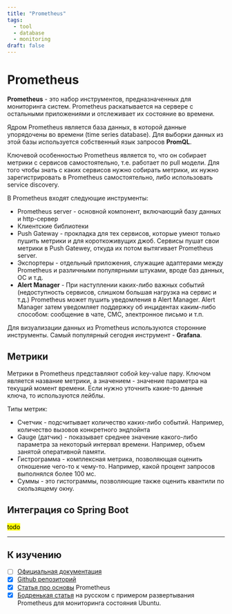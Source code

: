 ```yaml
---
title: "Prometheus"
tags:
  - tool
  - database
  - monitoring
draft: false
---
```


# Prometheus

**Prometheus** - это набор инструментов, предназначенных для мониторинга систем.
Prometheus раскатывается на сервере с остальными приложениями и отслеживает их состояние во времени.

Ядром Prometheus является база данных, в которой данные упорядочены во времени (time series database).
Для выборки данных из этой базы используется собственный язык запросов **PromQL**.

Ключевой особенностью Prometheus является то, что он собирает метрики с сервисов самостоятельно, т.е. работает по pull модели.
Для того чтобы знать с каких сервисов нужно собирать метрики, их нужно зарегистрировать в Prometheus самостоятельно, либо использовать service discovery.

В Prometheus входят следующие инструменты:
- Prometheus server - основной компонент, включающий базу данных и http-сервер
- Клиентские библиотеки
- Push Gateway - прокладка для тех сервисов, которые умеют только пушить метрики и для короткоживущих джоб. Сервисы пушат свои метрики в Push Gatewey, откуда их потом вытягивает Prometheus server.
- Экспортеры - отдельный приложения, служащие адаптерами между Prometheus и различными популярными штуками, вроде баз данных, ОС и т.д.
- **Alert Manager** - При наступлении каких-либо важных событий (недоступность сервисов, слишком большая нагрузка на сервис и т.д.) Prometheus может пушить уведомления в Alert Manager.
  Alert Manager затем уведомляет поддержку об инцидентах каким-либо способом: сообщение в чате, СМС, электронное письмо и т.п.

Для визуализации данных из Prometheus используются сторонние инструменты.
Самый популярный сегодня инструмент - **Grafana**.


## Метрики
Метрики в Prometheus представляют собой key-value пару.
Ключом является название метрики, а значением - значение параметра на текущий момент времени.
Если нужно уточнить какие-то данные ключа, то используются лейблы.

Типы метрик:
- Счетчик - подсчитывает количество каких-либо событий. Например, количество вызовов конкретного эндпойнта
- Gauge (датчик) - показывает среднее значение какого-либо параметра за некоторый интервал времени. Например, объем занятой оперативной памяти.
- Гистрограмма - комплексная метрика, позволяющая оценить отношение чего-то к чему-то. Например, какой процент запросов выполнялся более 100 мс.
- Суммы - это гистограммы, позволяющие также оценить квантили по скользящему окну.


## Интеграция со Spring Boot
<mark>todo</mark>

---
## К изучению
- [ ] [Официальная документация](https://prometheus.io/docs/introduction/overview/)
- [X] [Github репозиторий](https://github.com/prometheus/prometheus)
- [X] [Статья про основы](https://devconnected.com/the-definitive-guide-to-prometheus-in-2019/) Prometheus
- [X] [Бодренькая статья](https://medium.com/southbridge/prometheus-monitoring-ba8fbda6e83) на русском с примером развертывания Prometheus для мониторинга состояния Ubuntu.